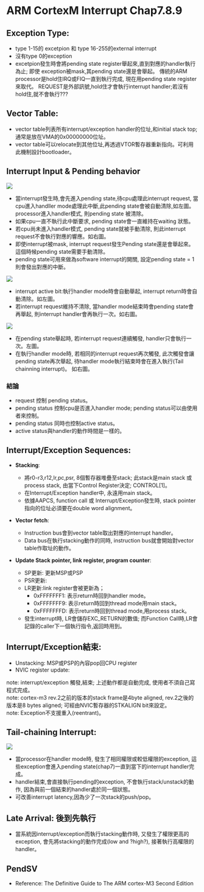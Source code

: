 # ARM CortexM Interrupt Chap7.8.9

## Exception Type:
*  type 1-15的 excetpion 和 type 16-255的external interrupt  
*  沒有type 0的exception  
*  excetpion發生時會將pending state register舉起來,直到對應的handler執行為止; 即使 exception被mask,其pending state還是會舉起。 傳統的ARM processor是hold住IRQ或FIQ一直到執行完成, 現在用pending state register來取代。 REQUEST是外部訊號,hold住才會執行interrupt handler;若沒有hold住,就不會執行???

## Vector Table:  
*  vector table列表所有interrupt/exception handler的位址,和initial stack top; 通常是放在VMA的0x00000000位址。  
*  vector table可以relocate到其他位址,再透過VTOR暫存器重新指向。可利用此機制設計bootloader。  

## Interrupt Input & Pending behavior  
![](https://github.com/sammiiT/Study-Report/blob/master/picture/InterruptPendingBehavior.PNG)  
*  當interrupt發生時,會先進入pending state,待cpu處理此interrupt request, 當cpu進入handller mode處理此中斷,此pending state會被自動清除,如左圖。processor進入handler模式, 則pending state 被清除。  
*  如果cpu一直不執行此中斷要求, pending state會一直維持在waiting 狀態。  
*  若cpu尚未進入handler模式, pending state就被手動清除, 則此interrupt request不會執行對應的響應。如右圖。  
*  即使interrupt被mask, interrupt request發生Pending state還是會舉起來。這個時候pending state需要手動清除。  
*  pending state可用來做為software interrupt的開關, 設定pending state = 1則會發出對應的中斷。  

![](https://github.com/sammiiT/Study-Report/blob/master/picture/InterruptPendingBehavior2.png)  
*  interrupt active bit:執行handler mode時會自動舉起, interrupt return時會自動清除。如左圖。  
*  若interrupt request維持不清除, 當handler mode結束時會pending state會再舉起, 則interrupt handler會再執行一次。如右圖。  

![](https://github.com/sammiiT/Study-Report/blob/master/picture/InterruptPendingBehavior3.png)  
*  在pending state舉起時, 若interrupt request連續觸發, handler只會執行一次。左圖。  
*  在執行handler mode時, 若相同的interrupt request再次觸發, 此次觸發會讓pending state再次舉起, 待handler mode執行結束時會在進入執行(Tail chainning interrupt)。 如右圖。

### 結論
*  request 控制 pending status。  
*  pending status 控制cpu是否進入handler mode; pending status可以由使用者來控制。 
*  pending status 同時也控制active status。  
*  active status與handler的動作時間是一樣的。

## Interrupt/Exception Sequences:  
* **Stacking**:   
    * 將r0-r3,r12,lr,pc,psr, 8個暫存器堆疊至stack; 此stack是main stack 或 process stack, 由當下Control Register決定; CONTROL[1]。  
    * 在Interrupt/Exception handler中, 永遠用main stack。
    * 依據AAPCS, function call 或 Interrupt/Exception發生時, stack pointer指向的位址必須要在double word alignment。

* **Vector fetch**:  
    * Instruction bus會到vector table取出對應的interrupt handler。  
    * Data bus在執行stacking動作的同時, instruction bus就會開始對vector table作取址的動作。  
 
* **Update Stack pointer, link register, program counter**:  
    * SP更新: 更新MSP或PSP  
    * PSR更新:  
    * LR更新:link register會被更新為；  
        * 0xFFFFFFF1: 表示return時回到handler mode。  
        * 0xFFFFFFF9: 表示return時回到thread mode用main stack。  
        * 0xFFFFFFFD: 表示return時回到thread mode,用process stack。  
    * 發生interrupt時, LR會儲存EXC_RETURN的數值; 而Function Call時,LR會記錄的caller下一個執行指令,返回時用到。          

## Interrupt/Exception結束:
* Unstacking: MSP或PSP的內容pop回CPU register  
* NVIC register update:  
    
note: interrupt/exception 觸發,結束; 上述動作都是自動完成, 使用者不須自己寫程式完成。  
note: cortex-m3 rev.2之前的版本的stack frame是4byte aligned, rev.2之後的版本是8 bytes aligned; 可經由NVIC暫存器的STKALIGN bit來設定。  
note: Exception不支援重入(reentrant)。  

## Tail-chaining Interrupt:  
![](https://github.com/sammiiT/Study-Report/blob/master/picture/Tail-Chaining.PNG)
* 當processor在handler mode時, 發生了相同權限或較低權限的exception, 這些exception會進入pending state(chap7)一直到當下的interrupt handler完成。   
* handler結束,會直接執行pending的exception, 不會執行stack/unstack的動作, 因為與前一個結束的handler處於同一個狀態。
* 可改善interrupt latency,因為少了一次stack的push/pop。

## Late Arrival: 後到先執行  
*  當系統因interrupt/exception而執行stacking動作時, 又發生了權限更高的exception, 會先將stacking的動作完成(low and ?high?), 接著執行高權限的handler。  

## PendSV




* Reference: The Definitive Guide to The ARM cortex-M3 Second Edition
